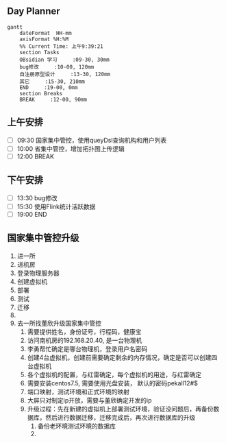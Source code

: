 ## Day Planner
```mermaid
gantt
    dateFormat  HH-mm
    axisFormat %H:%M
    %% Current Time: 上午9:39:21
    section Tasks
    OBsidian 学习     :09-30, 30mm
    bug修改     :10-00, 120mm
    自注册原型设计     :13-30, 120mm
    其它     :15-30, 210mm
    END     :19-00, 0mm
    section Breaks
    BREAK     :12-00, 90mm
```

## 上午安排
- [ ] 09:30 国家集中管控，使用queyDsl查询机构和用户列表
- [ ] 10:00 省集中管控，增加拓扑图上传逻辑
- [ ] 12:00 BREAK

## 下午安排
- [ ] 13:30 bug修改
- [ ] 15:30 使用Flink统计活跃数据
- [ ] 19:00 END

## 国家集中管控升级
1. 进一所
2. 进机房
3. 登录物理服务器
4. 创建虚拟机
5. 部署
6. 测试
7. 迁移
8. 
9. 去一所找董欣升级国家集中管控
	1. 需要提供姓名，身份证号，行程码，健康宝
	2. 访问南机房的192.168.20.40, 是一台物理机
	3. 李勇帮忙确定是哪台物理机，登录用户名密码
	4. 创建4台虚拟机，创建前需要确定剩余的内存情况，确定是否可以创建四台虚拟机
	5. 各个虚拟机的配置，与红雷确定，每个虚拟机的用途，与红雷确定
	6. 需要安装centos7.5, 需要使用光盘安装， 默认的密码pekall12#$ 
	7. 端口映射，测试环境和正式环境的映射
	8. 大屏只对制定ip开放，需要与董欣确定开发的ip
	9. 升级过程：先在新建的虚拟机上部署测试环境，验证没问题后，再备份数据库，然后进行数据迁移，迁移完成后，再次进行数据库的升级
		1. 备份老环境测试环境的数据库
		2. 